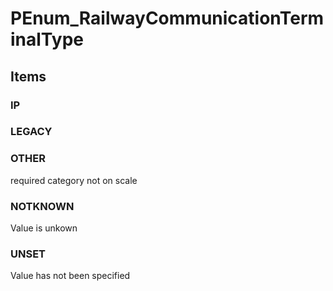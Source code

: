 # PEnum_RailwayCommunicationTerminalType

## Items

### IP


### LEGACY


### OTHER
required category not on scale

### NOTKNOWN
Value is unkown

### UNSET
Value has not been specified
